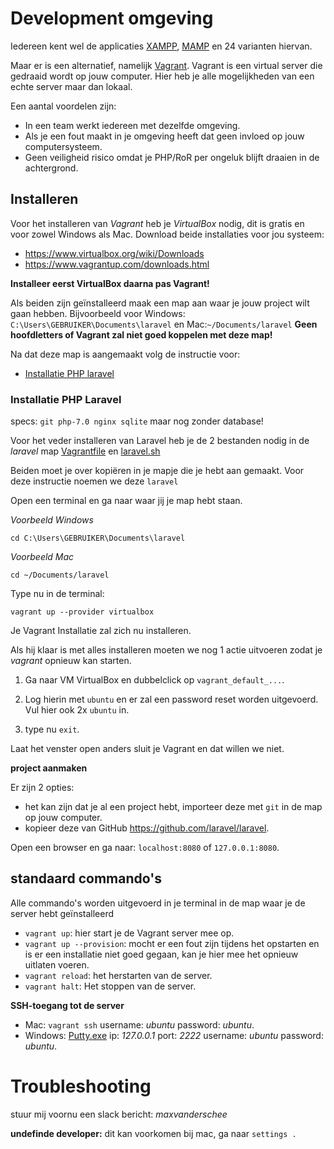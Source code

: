 # **Development omgeving**
Iedereen kent wel de applicaties [XAMPP](https://www.apachefriends.org), [MAMP](https://www.mamp.info/en/) en 24 varianten hiervan.

Maar er is een alternatief, namelijk [Vagrant](https://www.vagrantup.com/).
Vagrant is een virtual server die gedraaid wordt op jouw computer.
Hier heb je alle mogelijkheden van een echte server maar dan lokaal.

Een aantal voordelen zijn:
- In een team werkt iedereen met dezelfde omgeving.
- Als je een fout maakt in je omgeving heeft dat geen invloed op jouw computersysteem.
- Geen veiligheid risico omdat je PHP/RoR per ongeluk blijft draaien in de achtergrond.


## **Installeren**

Voor het installeren van _Vagrant_ heb je _VirtualBox_ nodig, dit is gratis en voor zowel Windows als Mac.
Download beide installaties voor jou systeem:
- https://www.virtualbox.org/wiki/Downloads
- https://www.vagrantup.com/downloads.html

**Installeer eerst VirtualBox daarna pas Vagrant!**

Als beiden zijn geïnstalleerd maak een map aan waar je jouw project wilt gaan hebben. Bijvoorbeeld voor Windows: `C:\Users\GEBRUIKER\Documents\laravel` en Mac:`~/Documents/laravel`  **Geen hoofdletters of Vagrant zal niet goed koppelen met deze map!**

Na dat deze map is aangemaakt volg de instructie voor:
- [Installatie PHP laravel](#installatie-php-laravel)


### **Installatie PHP Laravel**
specs: `git php-7.0 nginx sqlite` maar nog zonder database!

Voor het veder installeren van Laravel heb je de 2 bestanden nodig in de _laravel_ map [Vagrantfile](laravel/Vagrantfile) en [laravel.sh](laravel/laravel.sh)

Beiden moet je over kopiëren in je mapje die je hebt aan gemaakt. Voor deze instructie noemen we deze `laravel`

Open een terminal en ga naar waar jij je map hebt staan.

_Voorbeeld Windows_
```
cd C:\Users\GEBRUIKER\Documents\laravel
```

_Voorbeeld Mac_
```
cd ~/Documents/laravel
```

Type nu in de terminal:
```
vagrant up --provider virtualbox
```
Je Vagrant Installatie zal zich nu installeren.

Als hij klaar is met alles installeren moeten we nog 1 actie uitvoeren zodat je _vagrant_ opnieuw kan starten.

1. Ga naar VM VirtualBox en dubbelclick op `vagrant_default_...`.

2. Log hierin met `ubuntu` en er zal een password reset worden uitgevoerd. Vul hier ook 2x `ubuntu` in.

3. type nu `exit`.

Laat het venster open anders sluit je Vagrant en dat willen we niet.

**project aanmaken**

Er zijn 2 opties:
- het kan zijn dat je al een project hebt, importeer deze met `git` in de map op jouw computer.
- kopieer deze van GitHub https://github.com/laravel/laravel.

Open een browser en ga naar: `localhost:8080` of `127.0.0.1:8080`.

## **standaard commando's**
Alle commando's worden uitgevoerd in je terminal in de map waar je de server hebt geïnstalleerd
- `vagrant up`: hier start je de Vagrant server mee op.
- `vagrant up --provision`: mocht er een fout zijn tijdens het opstarten en is er een installatie niet goed gegaan, kan je hier mee het opnieuw uitlaten voeren.
- `vagrant reload`: het herstarten van de server.
- `vagrant halt`: Het stoppen van de server.

**SSH-toegang tot de server**
- Mac: `vagrant ssh` username: _ubuntu_ password: _ubuntu_.
- Windows: [Putty.exe](http://www.chiark.greenend.org.uk/~sgtatham/putty/latest.html) ip: _127.0.0.1_ port: _2222_ username: _ubuntu_ password: _ubuntu_.


# **Troubleshooting**

stuur mij voornu een slack bericht: _maxvanderschee_


**undefinde developer:** dit kan voorkomen bij mac, ga naar `settings .`
